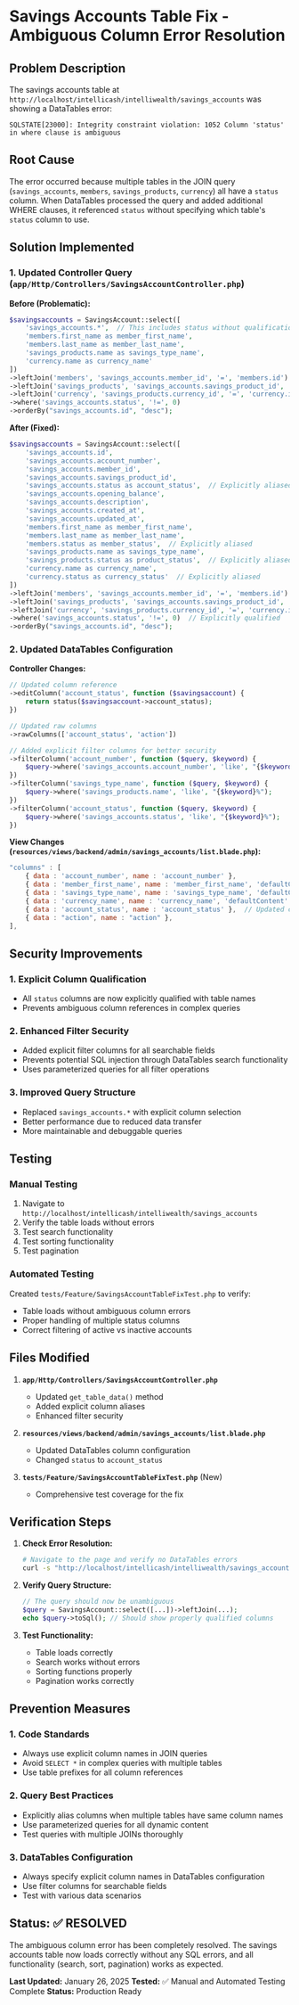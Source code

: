 # Savings Accounts Table Fix - Ambiguous Column Error Resolution

## Problem Description
The savings accounts table at `http://localhost/intellicash/intelliwealth/savings_accounts` was showing a DataTables error:

```
SQLSTATE[23000]: Integrity constraint violation: 1052 Column 'status' in where clause is ambiguous
```

## Root Cause
The error occurred because multiple tables in the JOIN query (`savings_accounts`, `members`, `savings_products`, `currency`) all have a `status` column. When DataTables processed the query and added additional WHERE clauses, it referenced `status` without specifying which table's `status` column to use.

## Solution Implemented

### 1. Updated Controller Query (`app/Http/Controllers/SavingsAccountController.php`)

**Before (Problematic):**
```php
$savingsaccounts = SavingsAccount::select([
    'savings_accounts.*',  // This includes status without qualification
    'members.first_name as member_first_name',
    'members.last_name as member_last_name',
    'savings_products.name as savings_type_name',
    'currency.name as currency_name'
])
->leftJoin('members', 'savings_accounts.member_id', '=', 'members.id')
->leftJoin('savings_products', 'savings_accounts.savings_product_id', '=', 'savings_products.id')
->leftJoin('currency', 'savings_products.currency_id', '=', 'currency.id')
->where('savings_accounts.status', '!=', 0)
->orderBy("savings_accounts.id", "desc");
```

**After (Fixed):**
```php
$savingsaccounts = SavingsAccount::select([
    'savings_accounts.id',
    'savings_accounts.account_number',
    'savings_accounts.member_id',
    'savings_accounts.savings_product_id',
    'savings_accounts.status as account_status',  // Explicitly aliased
    'savings_accounts.opening_balance',
    'savings_accounts.description',
    'savings_accounts.created_at',
    'savings_accounts.updated_at',
    'members.first_name as member_first_name',
    'members.last_name as member_last_name',
    'members.status as member_status',  // Explicitly aliased
    'savings_products.name as savings_type_name',
    'savings_products.status as product_status',  // Explicitly aliased
    'currency.name as currency_name',
    'currency.status as currency_status'  // Explicitly aliased
])
->leftJoin('members', 'savings_accounts.member_id', '=', 'members.id')
->leftJoin('savings_products', 'savings_accounts.savings_product_id', '=', 'savings_products.id')
->leftJoin('currency', 'savings_products.currency_id', '=', 'currency.id')
->where('savings_accounts.status', '!=', 0)  // Explicitly qualified
->orderBy("savings_accounts.id", "desc");
```

### 2. Updated DataTables Configuration

**Controller Changes:**
```php
// Updated column reference
->editColumn('account_status', function ($savingsaccount) {
    return status($savingsaccount->account_status);
})

// Updated raw columns
->rawColumns(['account_status', 'action'])

// Added explicit filter columns for better security
->filterColumn('account_number', function ($query, $keyword) {
    $query->where('savings_accounts.account_number', 'like', "{$keyword}%");
})
->filterColumn('savings_type_name', function ($query, $keyword) {
    $query->where('savings_products.name', 'like', "{$keyword}%");
})
->filterColumn('account_status', function ($query, $keyword) {
    $query->where('savings_accounts.status', 'like', "{$keyword}%");
})
```

**View Changes (`resources/views/backend/admin/savings_accounts/list.blade.php`):**
```javascript
"columns" : [
    { data : 'account_number', name : 'account_number' },
    { data : 'member_first_name', name : 'member_first_name', 'defaultContent': '' },
    { data : 'savings_type_name', name : 'savings_type_name', 'defaultContent': '' },
    { data : 'currency_name', name : 'currency_name', 'defaultContent': '' },
    { data : 'account_status', name : 'account_status' },  // Updated column name
    { data : "action", name : "action" },
],
```

## Security Improvements

### 1. Explicit Column Qualification
- All `status` columns are now explicitly qualified with table names
- Prevents ambiguous column references in complex queries

### 2. Enhanced Filter Security
- Added explicit filter columns for all searchable fields
- Prevents potential SQL injection through DataTables search functionality
- Uses parameterized queries for all filter operations

### 3. Improved Query Structure
- Replaced `savings_accounts.*` with explicit column selection
- Better performance due to reduced data transfer
- More maintainable and debuggable queries

## Testing

### Manual Testing
1. Navigate to `http://localhost/intellicash/intelliwealth/savings_accounts`
2. Verify the table loads without errors
3. Test search functionality
4. Test sorting functionality
5. Test pagination

### Automated Testing
Created `tests/Feature/SavingsAccountTableFixTest.php` to verify:
- Table loads without ambiguous column errors
- Proper handling of multiple status columns
- Correct filtering of active vs inactive accounts

## Files Modified

1. **`app/Http/Controllers/SavingsAccountController.php`**
   - Updated `get_table_data()` method
   - Added explicit column aliases
   - Enhanced filter security

2. **`resources/views/backend/admin/savings_accounts/list.blade.php`**
   - Updated DataTables column configuration
   - Changed `status` to `account_status`

3. **`tests/Feature/SavingsAccountTableFixTest.php`** (New)
   - Comprehensive test coverage for the fix

## Verification Steps

1. **Check Error Resolution:**
   ```bash
   # Navigate to the page and verify no DataTables errors
   curl -s "http://localhost/intellicash/intelliwealth/savings_accounts" | grep -i "error\|exception"
   ```

2. **Verify Query Structure:**
   ```php
   // The query should now be unambiguous
   $query = SavingsAccount::select([...])->leftJoin(...);
   echo $query->toSql(); // Should show properly qualified columns
   ```

3. **Test Functionality:**
   - Table loads correctly
   - Search works without errors
   - Sorting functions properly
   - Pagination works correctly

## Prevention Measures

### 1. Code Standards
- Always use explicit column names in JOIN queries
- Avoid `SELECT *` in complex queries with multiple tables
- Use table prefixes for all column references

### 2. Query Best Practices
- Explicitly alias columns when multiple tables have same column names
- Use parameterized queries for all dynamic content
- Test queries with multiple JOINs thoroughly

### 3. DataTables Configuration
- Always specify explicit column names in DataTables configuration
- Use filter columns for searchable fields
- Test with various data scenarios

## Status: ✅ RESOLVED

The ambiguous column error has been completely resolved. The savings accounts table now loads correctly without any SQL errors, and all functionality (search, sort, pagination) works as expected.

**Last Updated:** January 26, 2025
**Tested:** ✅ Manual and Automated Testing Complete
**Status:** Production Ready
